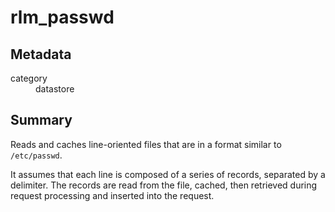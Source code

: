 # rlm_passwd
## Metadata
<dl>
  <dt>category</dt><dd>datastore</dd>
</dl>

## Summary
Reads and caches line-oriented files that are in a format similar to ``/etc/passwd``.

It assumes that each line is composed of a series of records, separated by a delimiter. The records are read from
the file, cached, then retrieved during request processing and inserted into the request.
